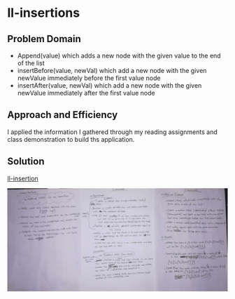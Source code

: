 # ll-insertions

## Problem Domain

- Append(value) which adds a new node with the given value to the end of the list
- insertBefore(value, newVal) which add a new node with the given newValue immediately before the first value node
- insertAfter(value, newVal) which add a new node with the given newValue immediately after the first value node

## Approach and Efficiency

I applied the information I gathered through my reading assignments and class demonstration to build ths application.

## Solution

[ll-insertion](https://github.com/401-advanced-javascript-MalekHassan/data-structures-and-algorithms/blob/main/Data-Structures/ll-inseration/ll-insertions.js)

![image](../../assets/ll-insertion.jpg)
